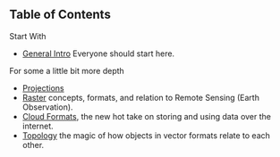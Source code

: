 ## Table of Contents

Start With
- [General Intro](README.md) Everyone should start here.

For some a little bit more depth
- [Projections]()
- [Raster](Rasters.md) concepts, formats, and relation to Remote Sensing (Earth Observation).
- [Cloud Formats](CloudFormats.md), the new hot take on storing and using data over the internet.
- [Topology](Topology.md) the magic of how objects in vector formats relate to each other.